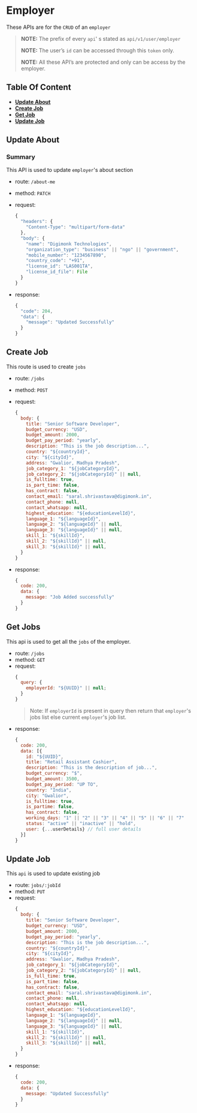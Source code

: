 # Employer

These APIs are for the `CRUD` of an `employer`

> **NOTE:** The prefix of every `api`' s stated as `api/v1/user/employer`
>
> **NOTE:** The user’s `id` can be accessed through this `token` only.
>
> **NOTE:** All these API’s are protected and only can be access by the employer.

## Table Of Content

- **[Update About](#update-about)**
- **[Create Job](#create-job)**
- **[Get Job](#get-jobs)**
- **[Update Job](#update-job)**

## Update About

### Summary

This API is used to update `employer`'s about section

- route: `/about-me`
- method: `PATCH`
- request:

  ```js
  {
    "headers": {
      "Content-Type": "multipart/form-data"
    },
    "body": {
      "name": "Digimonk Technologies",
      "organization_type": "business" || "ngo" || "government",
      "mobile_number": "1234567890",
      "country_code": "+91",
      "license_id": "LAS001TA",
      "license_id_file": File
    }
  }
  ```

- response:

  ```js
  {
    "code": 204,
    "data": {
      "message": "Updated Successfully"
    }
  }
  ```

## Create Job

This route is used to create `jobs`

- route: `/jobs`
- method: `POST`
- request:

  ```js
  {
    body: {
      title: "Senior Software Developer",
      budget_currency: "USD",
      budget_amount: 2000,
      budget_pay_period: "yearly",
      description: "This is the job description...",
      country: "${countryId}",
      city: "${cityId}",
      address: "Gwalior, Madhya Pradesh",
      job_category_1: "${jobCategoryId}",
      job_category_2: "${jobCategoryId}" || null,
      is_fulltime: true,
      is_part_time: false,
      has_contract: false,
      contact_email: "saral.shrivastava@digimonk.in",
      contact_phone: null,
      contact_whatsapp: null,
      highest_education: "${educationLevelId}",
      language_1: "${languageId}",
      language_2: "${languageId}" || null,
      language_3: "${languageId}" || null,
      skill_1: "${skillId}",
      skill_2: "${skillId}" || null,
      skill_3: "${skillId}" || null,
    }
  }
  ```

- response:
  ```js
  {
    code: 200,
    data: {
      message: "Job Added successfully"
    }
  }
  ```

## Get Jobs

This api is used to get all the `jobs` of the employer.

- route: `/jobs`
- method: `GET`
- request:
  ```js
  {
    query: {
      employerId: "${UUID}" || null;
    }
  }
  ```
  > Note: If `employerId` is present in query then return that `employer`'s jobs list else current `employer`'s job list.
- response:
  ```js
  {
    code: 200,
    data: [{
      id: "${UUID}",
      title: "Retail Assistant Cashier",
      description: "This is the description of job...",
      budget_currency: "$",
      budget_amount: 3500,
      budget_pay_period: "UP TO",
      country: "India",
      city: "Gwalior",
      is_fulltime: true,
      is_partime: false,
      has_contract: false,
      working_days: "1" || "2" || "3" || "4" || "5" || "6" || "7"
      status: "active" || "inactive" || "hold",
      user: {...userDetails} // full user details
    }]
  }
  ```

## Update Job

This `api` is used to update existing job

- route: `jobs/:jobId`
- method: `PUT`
- request:
  ```js
  {
    body: {
      title: "Senior Software Developer",
      budget_currency: "USD",
      budget_amount: 2000,
      budget_pay_period: "yearly",
      description: "This is the job description...",
      country: "${countryId}",
      city: "${cityId}",
      address: "Gwalior, Madhya Pradesh",
      job_category_1: "${jobCategoryId}",
      job_category_2: "${jobCategoryId}" || null,
      is_full_time: true,
      is_part_time: false,
      has_contract: false,
      contact_email: "saral.shrivastava@digimonk.in",
      contact_phone: null,
      contact_whatsapp: null,
      highest_education: "${educationLevelId}",
      language_1: "${languageId}",
      language_2: "${languageId}" || null,
      language_3: "${languageId}" || null,
      skill_1: "${skillId}",
      skill_2: "${skillId}" || null,
      skill_3: "${skillId}" || null,
    }
  }
  ```
- response:
  ```js
  {
    code: 200,
    data: {
      message: "Updated Successfully"
    }
  }
  ```
